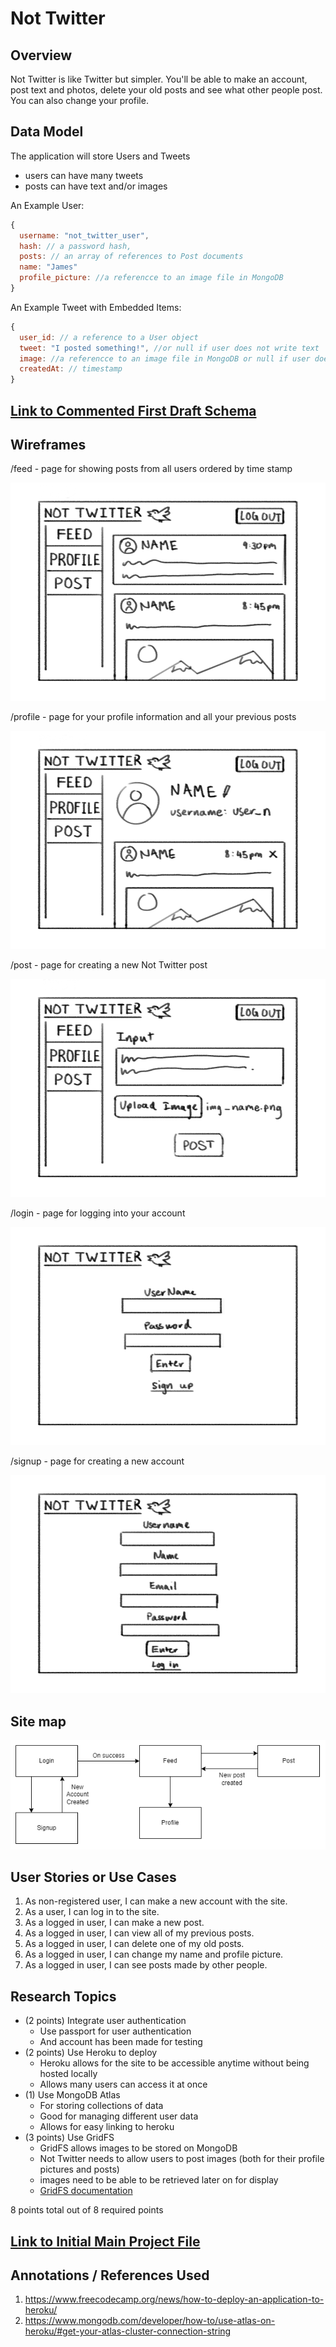 # Not Twitter

## Overview

Not Twitter is like Twitter but simpler. You'll be able to make an account, post text and photos, delete your old posts and see what other people post. You can also change your profile.

## Data Model

The application will store Users and Tweets

- users can have many tweets
- posts can have text and/or images

An Example User:

```javascript
{
  username: "not_twitter_user",
  hash: // a password hash,
  posts: // an array of references to Post documents
  name: "James"
  profile_picture: //a referencce to an image file in MongoDB
}
```

An Example Tweet with Embedded Items:

```javascript
{
  user_id: // a reference to a User object
  tweet: "I posted something!", //or null if user does not write text
  image: //a referencce to an image file in MongoDB or null if user does not upload an image
  createdAt: // timestamp
}
```

## [Link to Commented First Draft Schema](db.js)

## Wireframes

/feed - page for showing posts from all users ordered by time stamp

![feed](documentation/feed.png)

/profile - page for your profile information and all your previous posts

![profile](documentation/profile.png)

/post - page for creating a new Not Twitter post

![post](documentation/post.png)

/login - page for logging into your account

![login](documentation/login.png)

/signup - page for creating a new account

![signup](documentation/signup.png)

## Site map

![list create](documentation/site-map.png)

## User Stories or Use Cases

1. As non-registered user, I can make a new account with the site.
2. As a user, I can log in to the site.
3. As a logged in user, I can make a new post.
4. As a logged in user, I can view all of my previous posts.
5. As a logged in user, I can delete one of my old posts.
6. As a logged in user, I can change my name and profile picture.
7. As a logged in user, I can see posts made by other people.

## Research Topics

- (2 points) Integrate user authentication
  - Use passport for user authentication
  - And account has been made for testing
- (2 points) Use Heroku to deploy
  - Heroku allows for the site to be accessible anytime without being hosted locally
  - Allows many users can access it at once
- (1) Use MongoDB Atlas
  - For storing collections of data
  - Good for managing different user data
  - Allows for easy linking to heroku
- (3 points) Use GridFS
  - GridFS allows images to be stored on MongoDB
  - Not Twitter needs to allow users to post images (both for their profile pictures and posts)
  - images need to be able to be retrieved later on for display
  - [GridFS documentation](https://data-flair.training/blogs/mongodb-gridfs-tutorial/)

8 points total out of 8 required points

## [Link to Initial Main Project File](app.js)

## Annotations / References Used

1. https://www.freecodecamp.org/news/how-to-deploy-an-application-to-heroku/
2. https://www.mongodb.com/developer/how-to/use-atlas-on-heroku/#get-your-atlas-cluster-connection-string
